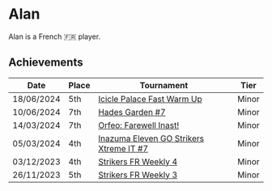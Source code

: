 # Alan

Alan is a French :fr: player.

## Achievements

|Date|Place|Tournament|Tier|
|-|-|-|-|
| 18/06/2024 | 5th | [Icicle Palace Fast Warm Up](../../tournaments/icicle/iciclewarmup.md) | Minor |
| 10/06/2024 | 7th | [Hades Garden #7](../../tournaments/hg/hg7.md) | Minor |
| 14/03/2024 | 7th |[Orfeo: Farewell Inast!](../../tournaments/orfeo/orfeofarewell.md) | Minor |
| 05/03/2024 | 4th |[Inazuma Eleven GO Strikers Xtreme IT #7](../../tournaments/italia/it7.md) | Minor |
| 03/12/2023 | 4th |[Strikers FR Weekly 4](../../tournaments/weeklies/weekly4.md) | Minor |
| 26/11/2023 | 5th | [Strikers FR Weekly 3](../../tournaments/weeklies/weekly3.md.md) | Minor |